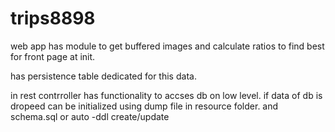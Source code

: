 # trips8898
web app has module to get buffered images and calculate ratios to find best for front page at init.

has persistence table dedicated for this data.

in rest contrroller has functionality to accses db on low level.
if data of db is dropeed can be initialized using dump file in resource folder.
and schema.sql
or auto -ddl create/update
